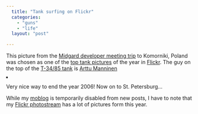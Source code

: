 ```yaml
---
  title: "Tank surfing on Flickr"
  categories: 
    - "guns"
    - "life"
  layout: "post"

---
```

<p>This picture from the <a href="http://bergie.iki.fi/blog/midgard-developer-meeting-in-komorniki/">Midgard developer meeting trip</a> to Komorniki, Poland was chosen as one of the <a href="http://www.flickr.com/groups/tanktanks/discuss/72157594446946126/">top tank pictures</a> of the year in <a href="http://www.flickr.com/">Flickr</a>. The guy on the top of the <a href="http://en.wikipedia.org/wiki/T-34">T-34/85 tank</a> is <a href="http://www.kaktus.cc/">Arttu Manninen</a></p>

<p class="text-align: center;"><a href="http://www.flickr.com/photos/bergie/231727544/" title="photo sharing"><img src="http://farm1.static.flickr.com/82/231727544_dc4c74b75f.jpg" alt="" style="border: solid 2px #000000;" /></a>
</p>

<p>
Very nice way to end the year 2006! Now on to St. Petersburg...
</p>

<p>
While my <a href="/moblog/">moblog</a> is temporarily disabled from new posts, I have to note that my <a href="http://www.flickr.com/photos/bergie/">Flickr photostream</a> has a lot of pictures form this year.
</p>